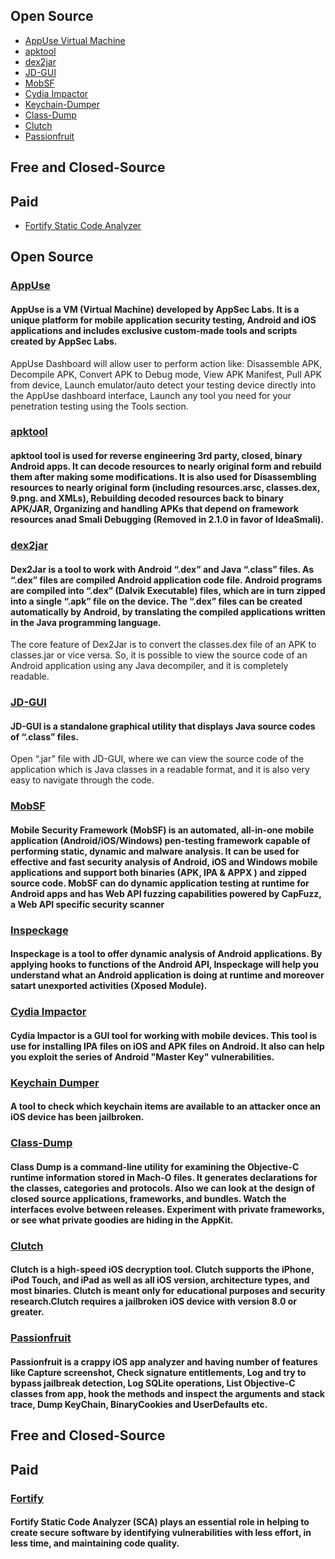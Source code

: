 ## Open Source
* [AppUse Virtual Machine](#appuse)
* [apktool](#apktool)
* [dex2jar](#dex2jar)
* [JD-GUI](#jd-gui)
* [MobSF](#mobsf)
* [Cydia Impactor](#Cydia--Impactor)
* [Keychain-Dumper](#Keychain--Dumper)
* [Class-Dump](#Class-Dump)
* [Clutch](#Clutch)
* [Passionfruit](#Passionfruit)

## Free and Closed-Source
## Paid
* [Fortify Static Code Analyzer](#fortify)

## Open Source
### [AppUse](https://appsec-labs.com/appuse)
#### AppUse is a VM (Virtual Machine) developed by AppSec Labs. It is a unique platform for mobile application security testing, Android and iOS applications and includes exclusive custom-made tools and scripts created by AppSec Labs.
AppUse Dashboard will allow user to perform action like: Disassemble APK, Decompile APK, Convert APK to Debug mode, View APK Manifest, Pull APK from device, Launch emulator/auto detect your testing device directly into the AppUse dashboard interface, Launch any tool you need for your penetration testing using the Tools section.

### [apktool](https://ibotpeaches.github.io/Apktool)
#### apktool tool is used for reverse engineering 3rd party, closed, binary Android apps. It can decode resources to nearly original form and rebuild them after making some modifications. It is also used for Disassembling resources to nearly original form (including resources.arsc, classes.dex, 9.png. and XMLs), Rebuilding decoded resources back to binary APK/JAR, Organizing and handling APKs that depend on framework resources anad Smali Debugging (Removed in 2.1.0 in favor of IdeaSmali).

### [dex2jar](https://github.com/pxb1988/dex2jar)
#### Dex2Jar is a tool to work with Android “.dex” and Java “.class” files. As “.dex” files are compiled Android application code file. Android programs are compiled into “.dex” (Dalvik Executable) files, which are in turn zipped into a single “.apk” file on the device. The “.dex” files can be created automatically by Android, by translating the compiled applications written in the Java programming language.
The core feature of Dex2Jar is to convert the classes.dex file of an APK to classes.jar or vice versa. So, it is possible to view the source code of an Android application using any Java decompiler, and it is completely readable.

### [JD-GUI](http://jd.benow.ca/)
#### JD-GUI is a standalone graphical utility that displays Java source codes of “.class” files. 
Open “.jar” file with JD-GUI, where we can view the source code of the application which is Java classes in a readable format, and it is also very easy to navigate through the code.

### [MobSF](https://github.com/MobSF/Mobile-Security-Framework-MobSF)
#### Mobile Security Framework (MobSF) is an automated, all-in-one mobile application (Android/iOS/Windows) pen-testing framework capable of performing static, dynamic and malware analysis. It can be used for effective and fast security analysis of Android, iOS and Windows mobile applications and support both binaries (APK, IPA & APPX ) and zipped source code. MobSF can do dynamic application testing at runtime for Android apps and has Web API fuzzing capabilities powered by CapFuzz, a Web API specific security scanner

### [Inspeckage](https://github.com/ac-pm/Inspeckage)
#### Inspeckage is a tool to offer dynamic analysis of Android applications. By applying hooks to functions of the Android API, Inspeckage will help you understand what an Android application is doing at runtime and moreover satart unexported activities (Xposed Module).

### [Cydia Impactor](http://www.cydiaimpactor.com/)
#### Cydia Impactor is a GUI tool for working with mobile devices. This tool is use for installing IPA files on iOS and APK files on Android. It also can help you exploit the series of Android "Master Key" vulnerabilities.

### [Keychain Dumper](https://github.com/ptoomey3/Keychain-Dumper)
#### A tool to check which keychain items are available to an attacker once an iOS device has been jailbroken.

### [Class-Dump](http://stevenygard.com/projects/class-dump/)
#### Class Dump is a command-line utility for examining the Objective-C runtime information stored in Mach-O files. It generates declarations for the classes, categories and protocols. Also we can look at the design of closed source applications, frameworks, and bundles. Watch the interfaces evolve between releases. Experiment with private frameworks, or see what private goodies are hiding in the AppKit. 

### [Clutch](https://github.com/KJCracks/Clutch)
#### Clutch is a high-speed iOS decryption tool. Clutch supports the iPhone, iPod Touch, and iPad as well as all iOS version, architecture types, and most binaries. Clutch is meant only for educational purposes and security research.Clutch requires a jailbroken iOS device with version 8.0 or greater.

### [Passionfruit](https://github.com/chaitin/passionfruit)
####  Passionfruit is a crappy iOS app analyzer and having number of features like Capture screenshot, Check signature entitlements, Log and try to bypass jailbreak detection, Log SQLite operations, List Objective-C classes from app, hook the methods and inspect the arguments and stack trace, Dump KeyChain, BinaryCookies and UserDefaults etc.

## Free and Closed-Source

## Paid
### [Fortify](https://software.microfocus.com/en-us/products/static-code-analysis-sast/overview)
#### Fortify Static Code Analyzer (SCA) plays an essential role in helping to create secure software by identifying vulnerabilities with less effort, in less time, and maintaining code quality.  
